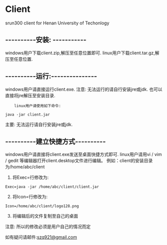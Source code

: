 Client
=======

srun300 client for Henan University of Techonlogy<br>

----------安装: -----------
---------------------------
windows用户下载client.zip,解压至任意位置即可.
linux用户下载client.tar.gz,解压至任意位置.

----------运行:---------------
------------------------------
windows用户请直接运行client.exe.
注意: 无法运行的请自行安装jre或jdk. 也可以直接将jre解压至安装目录.

		linux用户请使用如下命令: 
```
java -jar client.jar
```
主要: 无法运行请自行安装jre或jdk.

----------建立快捷方式----------
--------------------------------
windows用户请直接将client.exe发送至桌面快捷方式即可.
linux用户请用vi / vim / gedit 等编辑器打开client.desktop文件进行编辑。
例如：client的安装目录为/home/abc/client

1. 将Exec=行修改为:
```
Exec=java -jar /home/abc/client/client.jar
```

2. 将Icon=行修改为:
```
Icon=/home/abc/client/logo128.png
```

3. 将编辑后的文件复制至自己的桌面

注意: 所以的修改必须是用户自己的情况而定


如有疑问请邮件:szq921@gmail.com
